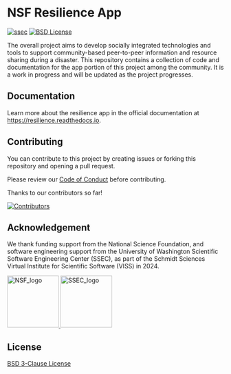 # NSF Resilience App

[![ssec](https://img.shields.io/badge/SSEC-Project-purple?logo=data:image/png;base64,iVBORw0KGgoAAAANSUhEUgAAAA0AAAAOCAQAAABedl5ZAAAACXBIWXMAAAHKAAABygHMtnUxAAAAGXRFWHRTb2Z0d2FyZQB3d3cuaW5rc2NhcGUub3Jnm+48GgAAAMNJREFUGBltwcEqwwEcAOAfc1F2sNsOTqSlNUopSv5jW1YzHHYY/6YtLa1Jy4mbl3Bz8QIeyKM4fMaUxr4vZnEpjWnmLMSYCysxTcddhF25+EvJia5hhCudULAePyRalvUteXIfBgYxJufRuaKuprKsbDjVUrUj40FNQ11PTzEmrCmrevPhRcVQai8m1PRVvOPZgX2JttWYsGhD3atbHWcyUqX4oqDtJkJiJHUYv+R1JbaNHJmP/+Q1HLu2GbNoSm3Ft0+Y1YMdPSTSwQAAAABJRU5ErkJggg==&style=plastic)](https://ise.washington.edu/news/article/2024-01-14/building-community-resilience-2-million-nsf-grant-will-transform-disaster)
[![BSD License](https://badgen.net/badge/license/BSD-3-Clause/blue)](LICENSE)


The overall project aims to develop socially integrated technologies and tools to support community-based 
peer-to-peer information and resource sharing during a disaster.
This repository contains a collection of code and documentation for the app portion of this project among the community.
It is a work in progress and will be updated as the project progresses.

## Documentation

Learn more about the resilience app in the official documentation at https://resilience.readthedocs.io.


## Contributing

You can contribute to this project by creating issues or forking this repository and opening a pull request.

Please review our [Code of Conduct](./CODE_OF_CONDUCT.md) before contributing.

Thanks to our contributors so far!

[![Contributors](https://contrib.rocks/image?repo=UW-THINKlab/resilience)](https://github.com/UW-THINKlab/resilience/graphs/contributors)

## Acknowledgement

We thank funding support from the National Science Foundation, and software engineering support from the University of Washington Scientific Software Engineering Center (SSEC), as part of the Schmidt Sciences Virtual Institute for Scientific Software (VISS) in 2024.

<div>
  <a href="https://www.nsf.gov/awardsearch/showAward?AWD_ID=1849930&HistoricalAwards=false">
    <img src="https://upload.wikimedia.org/wikipedia/commons/7/7e/NSF_logo.png" alt="NSF_logo" width="120">
  </a>

  <a href="https://escience.washington.edu/software-engineering/ssec/">
    <img src="https://avatars.githubusercontent.com/u/122321194?s=200&v=4" alt="SSEC_logo" width="120">
  </a>
</div>


## License

[BSD 3-Clause License](./LICENSE)
